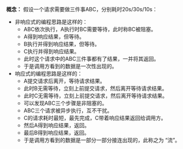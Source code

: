 **概念：** 假设一个请求需要做三件事ABC，分别耗时20s/30s/10s：
- 非响应式的编程思路是这样的：
    - ABC依次执行，A执行时BC需要等待，此时称BC被阻塞。
    - A得到响应结果，但等待。
    - B执行并得到响应结果，但等待。
    - C执行并得到响应结果。
    - 此时这个请求中的ABC三件事都有了结果，一并将其返回。
    - 于是调用方看到的数据是一次性出现的。
- 响应式的编程思路是这样的：
    - A提交请求后离开，等待请求结果。
    - 此时B无需等待，立刻上前提交请求，然后离开等待请求结果。
    - 此时C无需等待，立刻上前提交请求，然后离开等待请求结果。
    - 可以发现ABC三个步骤是非阻塞的。
    - ABC三个请求被异步执行，互不干扰。
    - C的请求耗时最短，最先完成，C带着响应结果返回给调用方。
    - 然后A得到响应结果，返回。
    - 最后B得到响应结果，返回。
    - 于是调用方看到的数据是一部分一部分接连出现的，此称之为 “流”。